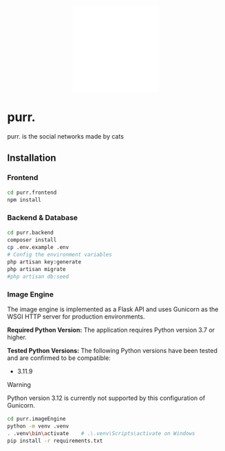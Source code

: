 <p align="center"><img src="assets/purr.logo.webp" alt="purr. Logo" width="200"></p>

# purr.

purr. is the social networks made by cats

## Installation

### Frontend

```bash
cd purr.frontend
npm install
```

### Backend & Database

```bash
cd purr.backend
composer install
cp .env.example .env
# Config the environment variables
php artisan key:generate
php artisan migrate
#php artisan db:seed
```

### Image Engine

The image engine is implemented as a Flask API and uses Gunicorn as the WSGI HTTP server for production environments.

**Required Python Version:**
The application requires Python version 3.7 or higher.

**Tested Python Versions:**
The following Python versions have been tested and are confirmed to be compatible:

- 3.11.9

> [!WARNING]
> Python version 3.12 is currently not supported by this configuration of Gunicorn.

```bash
cd purr.imageEngine
python -m venv .venv
. .venv\bin\activate    # .\.venv\Scripts\activate on Windows
pip install -r requirements.txt
```
